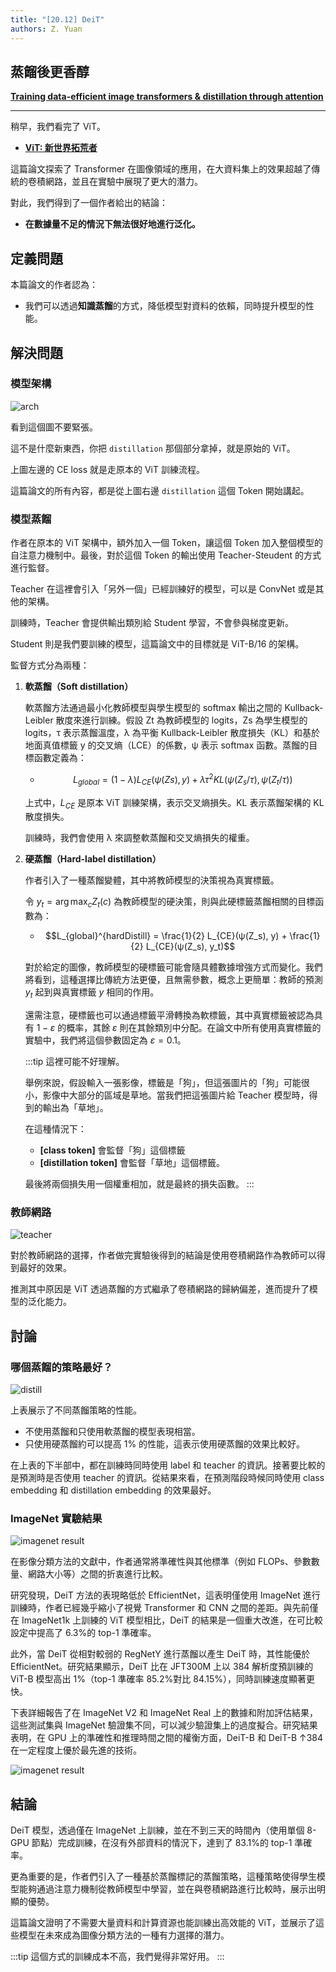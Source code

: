 ```yaml
---
title: "[20.12] DeiT"
authors: Z. Yuan
---
```


## 蒸餾後更香醇

[**Training data-efficient image transformers & distillation through attention**](https://arxiv.org/abs/2012.12877)

---

稍早，我們看完了 ViT。

- [**ViT: 新世界拓荒者**](../2010-vit/index.md)

這篇論文探索了 Transformer 在圖像領域的應用，在大資料集上的效果超越了傳統的卷積網路，並且在實驗中展現了更大的潛力。

對此，我們得到了一個作者給出的結論：

- **在數據量不足的情況下無法很好地進行泛化。**

## 定義問題

本篇論文的作者認為：

- 我們可以透過**知識蒸餾**的方式，降低模型對資料的依賴，同時提升模型的性能。

## 解決問題

### 模型架構

![arch](./img/img1.jpg)

看到這個圖不要緊張。

這不是什麼新東西，你把 `distillation` 那個部分拿掉，就是原始的 ViT。

上圖左邊的 CE loss 就是走原本的 ViT 訓練流程。

這篇論文的所有內容，都是從上圖右邊 `distillation` 這個 Token 開始講起。

### 模型蒸餾

作者在原本的 ViT 架構中，額外加入一個 Token，讓這個 Token 加入整個模型的自注意力機制中。最後，對於這個 Token 的輸出使用 Teacher-Steudent 的方式進行監督。

Teacher 在這裡會引入「另外一個」已經訓練好的模型，可以是 ConvNet 或是其他的架構。

訓練時，Teacher 會提供輸出類別給 Student 學習，不會參與梯度更新。

Student 則是我們要訓練的模型，這篇論文中的目標就是 ViT-B/16 的架構。

監督方式分為兩種：

1. **軟蒸餾（Soft distillation）**

   軟蒸餾方法通過最小化教師模型與學生模型的 softmax 輸出之間的 Kullback-Leibler 散度來進行訓練。假設 Zt 為教師模型的 logits，Zs 為學生模型的 logits，τ 表示蒸餾溫度，λ 為平衡 Kullback-Leibler 散度損失（KL）和基於地面真值標籤 y 的交叉熵（LCE）的係數，ψ 表示 softmax 函數。蒸餾的目標函數定義為：

   - $$L_{global} = (1 − λ)L_{CE}(ψ(Zs), y) + λτ^2KL(ψ(Z_s/τ), ψ(Z_t/τ))$$

   上式中，$L_{CE}$ 是原本 ViT 訓練架構，表示交叉熵損失。KL 表示蒸餾架構的 KL 散度損失。

   訓練時，我們會使用 λ 來調整軟蒸餾和交叉熵損失的權重。

2. **硬蒸餾（Hard-label distillation）**

   作者引入了一種蒸餾變體，其中將教師模型的決策視為真實標籤。

   令 $y_t = \arg\max_c Z_t(c)$ 為教師模型的硬決策，則與此硬標籤蒸餾相關的目標函數為：

   - $$L_{global}^{hardDistill} = \frac{1}{2} L_{CE}(ψ(Z_s), y) + \frac{1}{2} L_{CE}(ψ(Z_s), y_t)$$

   對於給定的圖像，教師模型的硬標籤可能會隨具體數據增強方式而變化。我們將看到，這種選擇比傳統方法更優，且無需參數，概念上更簡單：教師的預測 $y_t$ 起到與真實標籤 $y$ 相同的作用。

   還需注意，硬標籤也可以通過標籤平滑轉換為軟標籤，其中真實標籤被認為具有 $1 - ε$ 的概率，其餘 $ε$ 則在其餘類別中分配。在論文中所有使用真實標籤的實驗中，我們將這個參數固定為 $ε = 0.1$。

   :::tip
   這裡可能不好理解。

   舉例來說，假設輸入一張影像，標籤是「狗」，但這張圖片的「狗」可能很小，影像中大部分的區域是草地。當我們把這張圖片給 Teacher 模型時，得到的輸出為「草地」。

   在這種情況下：

   - **[class token]** 會監督「狗」這個標籤
   - **[distillation token]** 會監督「草地」這個標籤。

   最後將兩個損失用一個權重相加，就是最終的損失函數。
   :::

### 教師網路

![teacher](./img/img3.jpg)

對於教師網路的選擇，作者做完實驗後得到的結論是使用卷積網路作為教師可以得到最好的效果。

推測其中原因是 ViT 透過蒸餾的方式繼承了卷積網路的歸納偏差，進而提升了模型的泛化能力。

## 討論

### 哪個蒸餾的策略最好？

![distill](./img/img4.jpg)

上表展示了不同蒸餾策略的性能。

- 不使用蒸餾和只使用軟蒸餾的模型表現相當。
- 只使用硬蒸餾約可以提高 1% 的性能，這表示使用硬蒸餾的效果比較好。

在上表的下半部中，都在訓練時同時使用 label 和 teacher 的資訊。接著要比較的是預測時是否使用 teacher 的資訊。從結果來看，在預測階段時候同時使用 class embedding 和 distillation embedding 的效果最好。

### ImageNet 實驗結果

![imagenet result](./img/img2.jpg)

在影像分類方法的文獻中，作者通常將準確性與其他標準（例如 FLOPs、參數數量、網路大小等）之間的折衷進行比較。

研究發現，DeiT 方法的表現略低於 EfficientNet，這表明僅使用 ImageNet 進行訓練時，作者已經幾乎縮小了視覺 Transformer 和 CNN 之間的差距。與先前僅在 ImageNet1k 上訓練的 ViT 模型相比，DeiT 的結果是一個重大改進，在可比較設定中提高了 6.3%的 top-1 準確率。

此外，當 DeiT 從相對較弱的 RegNetY 進行蒸餾以產生 DeiT 時，其性能優於 EfficientNet。研究結果顯示，DeiT 比在 JFT300M 上以 384 解析度預訓練的 ViT-B 模型高出 1%（top-1 準確率 85.2%對比 84.15%），同時訓練速度顯著更快。

下表詳細報告了在 ImageNet V2 和 ImageNet Real 上的數據和附加評估結果，這些測試集與 ImageNet 驗證集不同，可以減少驗證集上的過度擬合。研究結果表明，在 GPU 上的準確性和推理時間之間的權衡方面，DeiT-B 和 DeiT-B ↑384 在一定程度上優於最先進的技術。

![imagenet result](./img/img5.jpg)

## 結論

DeiT 模型，透過僅在 ImageNet 上訓練，並在不到三天的時間內（使用單個 8-GPU 節點）完成訓練，在沒有外部資料的情況下，達到了 83.1%的 top-1 準確率。

更為重要的是，作者們引入了一種基於蒸餾標記的蒸餾策略，這種策略使得學生模型能夠通過注意力機制從教師模型中學習，並在與卷積網路進行比較時，展示出明顯的優勢。

這篇論文證明了不需要大量資料和計算資源也能訓練出高效能的 ViT，並展示了這些模型在未來成為圖像分類方法的一種有力選擇的潛力。

:::tip
這個方式的訓練成本不高，我們覺得非常好用。
:::
